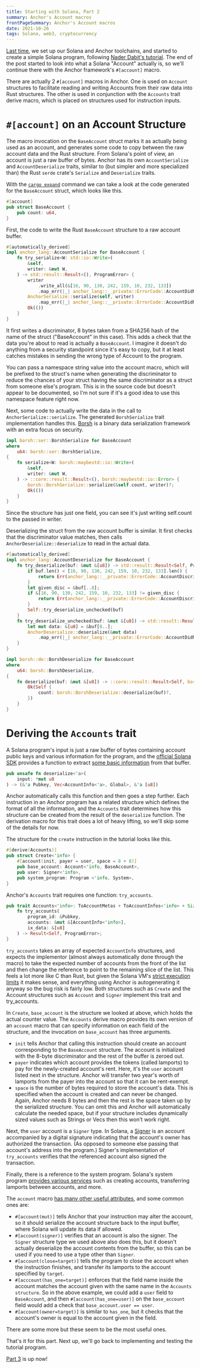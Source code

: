 ```yaml
---
title: Starting with Solana, Part 2
summary: Anchor's Account macros
frontPageSummary: Anchor's Account macros
date: 2021-10-26
tags: Solana, web3, cryptocurrency
---
```


[Last time](starting_with_solana_part01), we set up our Solana and Anchor toolchains, and started to create a simple Solana program, following
[Nader Dabit's tutorial](https://dev.to/dabit3/the-complete-guide-to-full-stack-solana-development-with-react-anchor-rust-and-phantom-3291).
The end of the post started to look into what a Solana "Account" actually is, so we'll continue there with the Anchor framework's
`#[account]` macro.

There are actually 2 `#[account]` macros in Anchor. One is used on `Account` structures to facilitate reading and writing Accounts
from their raw data into Rust structures. The other is used in conjunction with the `Accounts` trait derive macro, which is placed
on structures used for instruction inputs.

# `#[account]` on an Account Structure

The macro invocation on the `BaseAccount` struct marks it as actually being used as
an account, and generates some code to copy between the raw account data and the Rust structure. From Solana's point of
view, an account is just a raw buffer of bytes. Anchor has its own `AccountSerialize` and `AccountDeserialize` traits,
similar to (but simpler and more specialized than) the Rust `serde` crate's `Serialize` and `Deserialize` traits.

With the [`cargo expand`](https://github.com/dtolnay/cargo-expand) command we can take a look at the code generated for the
`BaseAccount` struct, which looks like this.

```rust
#[account]
pub struct BaseAccount {
    pub count: u64,
}
```

First, the code to write the Rust `BaseAccount` structure to a raw account buffer.

```rust
#[automatically_derived]
impl anchor_lang::AccountSerialize for BaseAccount {
    fn try_serialize<W: std::io::Write>(
        &self,
        writer: &mut W,
    ) -> std::result::Result<(), ProgramError> {
        writer
            .write_all(&[16, 90, 130, 242, 159, 10, 232, 133])
            .map_err(|_| anchor_lang::__private::ErrorCode::AccountDidNotSerialize)?;
        AnchorSerialize::serialize(self, writer)
            .map_err(|_| anchor_lang::__private::ErrorCode::AccountDidNotSerialize)?;
        Ok(())
    }
}
```

It first writes a discriminator, 8 bytes taken from a SHA256 hash of the name of the struct ("BaseAccount" in this case).
This adds a check that the data you're about to read is actually a `BaseAccount`. I imagine it doesn't do anything from a
security standpoint since it's easy to copy, but it at least catches mistakes in sending the wrong type of Account to the program.

You can pass a namespace string value into the account macro, which will be prefixed to the struct's name when generating the
discriminator to reduce the chances of your struct having the same discriminator as a struct from someone else's program.
This is in the source code but doesn't appear to be documented, so I'm not sure if it's a good idea to use this namespace feature right now.

Next, some code to actually write the data in the call to `AnchorSerialize::serialize`. The generated `BorshSerialize` trait
implementation handles this. [Borsh](https://borsh.io/) is a binary data serialization framework with an extra focus on security.

```rust
impl borsh::ser::BorshSerialize for BaseAccount
where
    u64: borsh::ser::BorshSerialize,
{
    fn serialize<W: borsh::maybestd::io::Write>(
        &self,
        writer: &mut W,
    ) -> ::core::result::Result<(), borsh::maybestd::io::Error> {
        borsh::BorshSerialize::serialize(&self.count, writer)?;
        Ok(())
    }
}
```

Since the structure has just one field, you can see it's just writing self.count to the passed in writer.

Deserializing the struct from the raw account buffer is similar. It first checks that the discriminator value matches, then
calls `AnchorDeserialize::deserialize` to read in the actual data.

```rust
#[automatically_derived]
impl anchor_lang::AccountDeserialize for BaseAccount {
    fn try_deserialize(buf: &mut &[u8]) -> std::result::Result<Self, ProgramError> {
        if buf.len() < [16, 90, 130, 242, 159, 10, 232, 133].len() {
            return Err(anchor_lang::__private::ErrorCode::AccountDiscriminatorNotFound.into());
        }
        let given_disc = &buf[..8];
        if &[16, 90, 130, 242, 159, 10, 232, 133] != given_disc {
            return Err(anchor_lang::__private::ErrorCode::AccountDiscriminatorMismatch.into());
        }
        Self::try_deserialize_unchecked(buf)
    }
    fn try_deserialize_unchecked(buf: &mut &[u8]) -> std::result::Result<Self, ProgramError> {
        let mut data: &[u8] = &buf[8..];
        AnchorDeserialize::deserialize(&mut data)
            .map_err(|_| anchor_lang::__private::ErrorCode::AccountDidNotDeserialize.into())
    }
}

impl borsh::de::BorshDeserialize for BaseAccount
where
    u64: borsh::BorshDeserialize,
{
    fn deserialize(buf: &mut &[u8]) -> ::core::result::Result<Self, borsh::maybestd::io::Error> {
        Ok(Self {
            count: borsh::BorshDeserialize::deserialize(buf)?,
        })
    }
}
```

# Deriving the `Accounts` trait

A Solana program's input is just a raw buffer of bytes containing account public keys and various information for the program,
and the [official Solana SDK](https://docs.rs/solana-sdk/1.8.1/solana_sdk/index.html) provides a function to extract [some
basic information](https://docs.solana.com/developing/on-chain-programs/developing-rust#data-types) from that buffer.

```rust
pub unsafe fn deserialize<'a>(
    input: *mut u8
) -> (&'a Pubkey, Vec<AccountInfo<'a>, Global>, &'a [u8])
```

Anchor automatically calls this function and then goes a step further. Each instruction in an Anchor program has a related
structure which defines the format of all the information, and
the `Accounts` trait determines how this structure can be created from the result of the `deserialize` function.
The derivation macro for this trait does a lot of heavy lifting, so we'll skip some of the details for now.

The structure for the `create` instruction in the tutorial looks like this.

```rust
#[derive(Accounts)]
pub struct Create<'info> {
    #[account(init, payer = user, space = 8 + 8)]
    pub base_account: Account<'info, BaseAccount>,
    pub user: Signer<'info>,
    pub system_program: Program <'info, System>,
}
```

Anchor's `Accounts` trait requires one function: `try_accounts`.

```rust
pub trait Accounts<'info>: ToAccountMetas + ToAccountInfos<'info> + Sized {
    fn try_accounts(
        program_id: &Pubkey,
        accounts: &mut &[AccountInfo<'info>],
        ix_data: &[u8]
    ) -> Result<Self, ProgramError>;
}
```

`try_accounts` takes an array of expected `AccountInfo` structures, and expects the implementor (almost always
automatically done through the macro) to take the expected number of accounts from the front of the list and then
change the reference to point to the remaining slice of the list. This feels a lot more like C than Rust, but
given the Solana VM's [strict execution limits](https://docs.solana.com/developing/programming-model/runtime#compute-budget) it makes sense,
and everything using Anchor is autogenerating it anyway so the bug risk is fairly low. Both structures such as `Create`
and the Account structures such as `Account` and `Signer` implement this trait and try_accounts.

In `Create`, `base_account` is the structure we looked at above, which holds the actual counter value. The `Accounts` derive macro
provides its own version of an `account` macro that can specify information on each field of the structure, and the
invocation on `base_account` has three arguments.

- `init` tells Anchor that calling this instruction should create an account corresponding to the `BaseAccount` structure. The account is
  initialized with the 8-byte discriminator and the rest of the buffer is zeroed out.
- `payer` indicates which account provides the tokens (called lamports) to pay for the newly-created account's rent. Here, it's the `user` account listed
  next in the structure. Anchor will transfer two year's worth of lamports from the payer into the account so that it can be rent-exempt.
- `space` is the number of bytes required to store the account's data. This is specified when the account is created and can never be changed.
  Again, Anchor needs 8 bytes and then the rest is the space taken up by the serialized structure. You can omit this and Anchor will automatically
  calculate the needed space, but if your structure includes dynamically sized values such as Strings or Vecs then this won't work right.

Next, the `user` account is a `Signer` type. In Solana, a [Signer](https://docs.solana.com/developing/programming-model/accounts#signers)
is an account accompanied by a digital signature indicating that the account's owner has authorized the transaction. (As opposed to someone
else passing that account's address into the program.) Signer's implementation of `try_accounts` verifies that the referenced account
also signed the transaction.

Finally, there is a reference to the system program. Solana's system program [provides various services](https://docs.rs/solana-sdk/1.8.1/solana_sdk/system_instruction/enum.SystemInstruction.html)
such as creating accounts, transferring lamports between accounts, and more.

The `account` macro [has many other useful attributes](https://docs.rs/anchor-lang/0.18.0/anchor_lang/derive.Accounts.html), and some common ones are:

- `#[account(mut)]` tells Anchor that your instruction may alter the account, so it should serialize the account structure
  back to the input buffer, where Solana will update its data if allowed.
- `#[account(signer)]` verifies that an account is also the signer. The `Signer` structure type we used above
  also does this, but it doesn't actually deserialize the account contents from the buffer, so this can be used
  if you need to use a type other than `Signer`.
- `#[account(close=target)]` tells the program to close the account when the instruction finishes, and transfer
  its lamports to the account specified by `target`.
- `#[acccount(has_one=target)]` enforces that the field name inside the account matches the account given with the same name
  in the `Accounts structure`. So in the above example, we could add a `user` field to `BaseAccount`, and then
  `#[account(has_one=user)]` on the `base_account` field would add a check
  that `base_account.user == user`.
- `#[account(owner=target)]` is similar to `has_one`, but it checks that the account's owner is equal to the account
  given in the field.

There are some more but these seem to be the most useful ones.

That's it for this part. Next up, we'll go back to implementing and testing the tutorial program.

[Part 3](starting_with_solana_part03) is up now!
